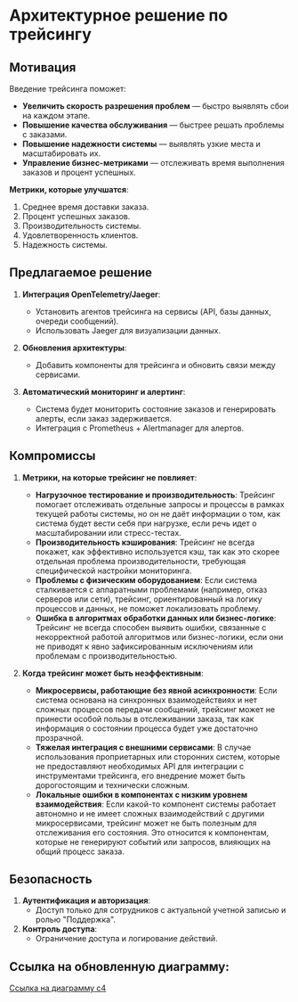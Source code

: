 # Архитектурное решение по трейсингу

## Мотивация

Введение трейсинга поможет:

- **Увеличить скорость разрешения проблем** — быстро выявлять сбои на каждом этапе.
- **Повышение качества обслуживания** — быстрее решать проблемы с заказами.
- **Повышение надежности системы** — выявлять узкие места и масштабировать их.
- **Управление бизнес-метриками** — отслеживать время выполнения заказов и процент успешных.

**Метрики, которые улучшатся**:
1. Среднее время доставки заказа.
2. Процент успешных заказов.
3. Производительность системы.
4. Удовлетворенность клиентов.
5. Надежность системы.

## Предлагаемое решение

1. **Интеграция OpenTelemetry/Jaeger**:
    - Установить агентов трейсинга на сервисы (API, базы данных, очереди сообщений).
    - Использовать Jaeger для визуализации данных.

2. **Обновления архитектуры**:
    - Добавить компоненты для трейсинга и обновить связи между сервисами.

3. **Автоматический мониторинг и алертинг**:
    - Система будет мониторить состояние заказов и генерировать алерты, если заказ задерживается.
    - Интеграция с Prometheus + Alertmanager для алертов.

## Компромиссы

1. **Метрики, на которые трейсинг не повлияет**:
   - **Нагрузочное тестирование и производительность**: Трейсинг помогает отслеживать отдельные запросы и процессы в рамках текущей работы системы, но он не даёт информации о том, как система будет вести себя при нагрузке, если речь идет о масштабировании или стресс-тестах.
   - **Производительность кэширования**: Трейсинг не всегда покажет, как эффективно используется кэш, так как это скорее отдельная проблема производительности, требующая специфической настройки мониторинга.
   - **Проблемы с физическим оборудованием**: Если система сталкивается с аппаратными проблемами (например, отказ серверов или сети), трейсинг, ориентированный на логику процессов и данных, не поможет локализовать проблему.
   - **Ошибка в алгоритмах обработки данных или бизнес-логике**: Трейсинг не всегда способен выявить ошибки, связанные с некорректной работой алгоритмов или бизнес-логики, если они не приводят к явно зафиксированным исключениям или проблемам с производительностью.

2. **Когда трейсинг может быть неэффективным**:
   - **Микросервисы, работающие без явной асинхронности**: Если система основана на синхронных взаимодействиях и нет сложных процессов передачи сообщений, трейсинг может не принести особой пользы в отслеживании заказа, так как информация о состоянии процесса будет уже достаточно прозрачной.
   - **Тяжелая интеграция с внешними сервисами**: В случае использования проприетарных или сторонних систем, которые не предоставляют необходимых API для интеграции с инструментами трейсинга, его внедрение может быть дорогостоящим и технически сложным.
   - **Локальные ошибки в компонентах с низким уровнем взаимодействия**: Если какой-то компонент системы работает автономно и не имеет сложных взаимодействий с другими микросервисами, трейсинг может не быть полезным для отслеживания его состояния. Это относится к компонентам, которые не генерируют событий или запросов, влияющих на общий процесс заказа.

## Безопасность

1. **Аутентификация и авторизация**:
    - Доступ только для сотрудников с актуальной учетной записью и ролью "Поддержка".
2. **Контроль доступа**:
    - Ограничение доступа и логирование действий.

## Ссылка на обновленную диаграмму:

[Ссылка на диаграмму с4](jewerly_c4_model.drawio)